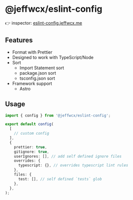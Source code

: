 # @jeffwcx/eslint-config

👉 inspector: [eslint-config.jeffwcx.me](https://eslint-config.jeffwcx.me)

## Features

- Format with Prettier
- Designed to work with TypeScript/Node
- Sort
  - Import Statement sort
  - package.json sort
  - tsconfig.json sort
- Framework support
  - Astro

## Usage

```ts
import { config } from '@jeffwcx/eslint-config';

export default config(
  [
    // custom config
  ],
  {
    prettier: true,
    gitignore: true,
    userIgnores: [], // add self defined ignore files
    overrides: {
      typescript: {}, // overrides typescript lint rules
    },
    files: {
      test: [], // self defined `tests` glob
    },
  },
);
```
